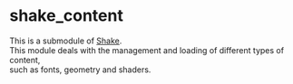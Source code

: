 # shake_content

This is a submodule of [Shake](https://github.com/berryvansomeren/shake3/).     
This module deals with the management and loading of different types of content,    
such as fonts, geometry and shaders.   
